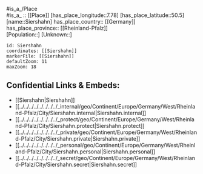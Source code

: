 ﻿---
location: [50.5,7.78] 
mapzoom: [7,12] 
mapmarker: city 
type: City
tags:
- geo/City


SpocWebEntityId: 34258
isDeleted: false
confidential: public

---
#is_a_/Place  
#is_a_ :: [[Place]] 
[has_place_longitude::7.78] 
[has_place_latitude::50.5] 
[name::Siershahn] 
has_place_country:: [[Germany]]  
has_place_province:: [[Rheinland-Pfalz]]  
[Population::] 
[Unknown::] 


```leaflet
id: Siershahn
coordinates: [[Siershahn]] 
markerFile: [[Siershahn]] 
defaultZoom: 11 
maxZoom: 18
```


## Confidential Links & Embeds: 
- [[Siershahn|Siershahn]]  
- [[../../../../../../../../_internal/geo/Continent/Europe/Germany/West/Rheinland-Pfalz/City/Siershahn.internal|Siershahn.internal]] 
- [[../../../../../../../../_protect/geo/Continent/Europe/Germany/West/Rheinland-Pfalz/City/Siershahn.protect|Siershahn.protect]] 
- [[../../../../../../../../_private/geo/Continent/Europe/Germany/West/Rheinland-Pfalz/City/Siershahn.private|Siershahn.private]] 
- [[../../../../../../../../_personal/geo/Continent/Europe/Germany/West/Rheinland-Pfalz/City/Siershahn.personal|Siershahn.personal]] 
- [[../../../../../../../../_secret/geo/Continent/Europe/Germany/West/Rheinland-Pfalz/City/Siershahn.secret|Siershahn.secret]] 
